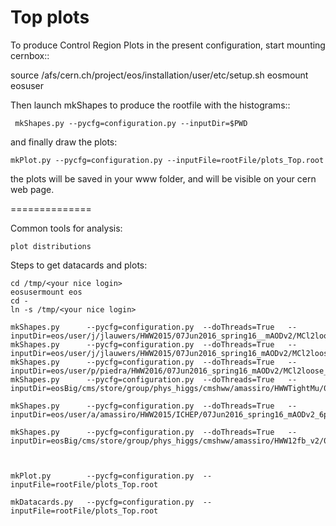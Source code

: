 Top plots
==============

To produce Control Region Plots in the present configuration, start mounting cernbox::

   source /afs/cern.ch/project/eos/installation/user/etc/setup.sh
   eosmount eosuser

Then launch mkShapes to produce the rootfile with the histograms::

     mkShapes.py --pycfg=configuration.py --inputDir=$PWD

and finally draw the plots:

    mkPlot.py --pycfg=configuration.py --inputFile=rootFile/plots_Top.root 

the plots will be saved in your www folder, and will be visible on your cern web page.

==============

Common tools for analysis:

    plot distributions


Steps to get datacards and plots:

    
    cd /tmp/<your nice login>
    eosusermount eos
    cd -
    ln -s /tmp/<your nice login>
    
    mkShapes.py      --pycfg=configuration.py  --doThreads=True   --inputDir=eos/user/j/jlauwers/HWW2015/07Jun2016_spring16__mAODv2/MCl2loose16__hadd__LepEff__l2tight__wwSel
    mkShapes.py      --pycfg=configuration.py  --doThreads=True   --inputDir=eos/user/j/jlauwers/HWW2015/07Jun2016_spring16_mAODv2/MCl2loose__hadd__bSFL2pTEff__l2tight__wwSel/
    mkShapes.py      --pycfg=configuration.py  --doThreads=True   --inputDir=eos/user/p/piedra/HWW2016/07Jun2016_spring16_mAODv2/MCl2loose__hadd__bSFL2pTEff__l2tight__wwSel/  
    mkShapes.py      --pycfg=configuration.py  --doThreads=True   --inputDir=eosBig/cms/store/group/phys_higgs/cmshww/amassiro/HWWTightMu/07Jun2016_spring16_mAODv2_4p0fbm1/MCl2loose__hadd__bSFL2pTEff__l2tight__wwSel/
    
    mkShapes.py      --pycfg=configuration.py  --doThreads=True   --inputDir=eos/user/a/amassiro/HWW2015/ICHEP/07Jun2016_spring16_mAODv2_6p3fbm1/MCl2loose__hadd__bSFL2pTEff__l2tight__wwSel/
    
    mkShapes.py      --pycfg=configuration.py  --doThreads=True   --inputDir=eosBig/cms/store/group/phys_higgs/cmshww/amassiro/HWW12fb_v2/07Jun2016_spring16_mAODv2_12pXfbm1/MCl2loose__hadd__bSFL2pTEff__l2tight__wwSel/
    
    
    
    mkPlot.py        --pycfg=configuration.py  --inputFile=rootFile/plots_Top.root
    
    mkDatacards.py   --pycfg=configuration.py  --inputFile=rootFile/plots_Top.root

    

    
    